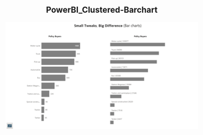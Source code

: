 <h2 align="center">PowerBI_Clustered-Barchart</h2>

<p align="center">
  <a href="https://app.powerbi.com/view?r=eyJrIjoiMGYyNDhkZjItY2ZhZC00ZDU5LThhODgtZTA4OTMzNDVmMGM1IiwidCI6IjIwYzgwNGUyLWZhZjctNDYzMC05MDA3LWNmNzM1YzFlMjkwZiJ9">
  <img src="https://raw.githubusercontent.com/sandhuhardeep67/SmallTweaksBigDifference-PowerBI_Clustered-Barchart/main/Images/Barcharts.png">
  </a>
</p>
